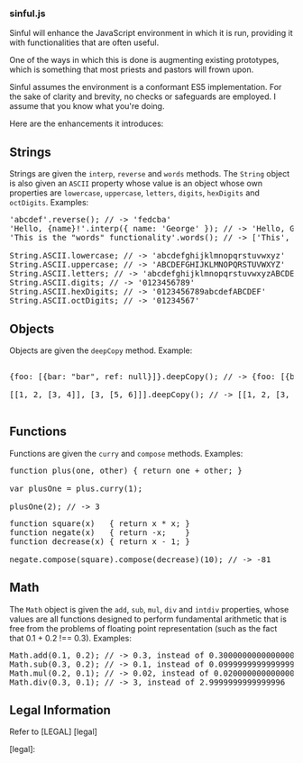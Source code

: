 ### sinful.js

Sinful will enhance the JavaScript environment in which it is run, providing it with functionalities that are often useful.

One of the ways in which this is done is augmenting existing prototypes, which is something that most priests and pastors will frown upon.

Sinful assumes the environment is a conformant ES5 implementation. For the sake of clarity and brevity, no checks or safeguards are employed. I assume that you know what you're doing.

Here are the enhancements it introduces:

## Strings

Strings are given the `interp`, `reverse` and `words` methods. The `String` object is also given an `ASCII` property whose value is an object whose own properties are `lowercase`, `uppercase`, `letters`, `digits`, `hexDigits` and `octDigits`. Examples:

<pre>
'abcdef'.reverse(); // -> 'fedcba'
'Hello, {name}!'.interp({ name: 'George' }); // -> 'Hello, George!'
'This is the "words" functionality'.words(); // -> ['This', 'is', 'the', '"words"', 'functionality']

String.ASCII.lowercase; // -> 'abcdefghijklmnopqrstuvwxyz'
String.ASCII.uppercase; // -> 'ABCDEFGHIJKLMNOPQRSTUVWXYZ'
String.ASCII.letters; // -> 'abcdefghijklmnopqrstuvwxyzABCDEFGHIJKLMNOPQRSTUVWXYZ'
String.ASCII.digits; // -> '0123456789' 
String.ASCII.hexDigits; // -> '0123456789abcdefABCDEF'
String.ASCII.octDigits; // -> '01234567'
</pre>


## Objects

Objects are given the `deepCopy` method. Example:

<pre>

{foo: [{bar: "bar", ref: null}]}.deepCopy(); // -> {foo: [{bar: "bar", ref: null}]} (different ones)

[[1, 2, [3, 4]], [3, [5, 6]]].deepCopy(); // -> [[1, 2, [3, 4]], [3, [5, 6]]] (different ones)

</pre>

## Functions

Functions are given the `curry` and `compose` methods. Examples:

<pre>
function plus(one, other) { return one + other; }

var plusOne = plus.curry(1);

plusOne(2); // -> 3
</pre>

<pre>
function square(x)   { return x * x; }
function negate(x)   { return -x;    }
function decrease(x) { return x - 1; }

negate.compose(square).compose(decrease)(10); // -> -81
</pre>


## Math

The `Math` object is given the `add`, `sub`, `mul`, `div` and `intdiv` properties, whose values are all functions designed to perform fundamental arithmetic that is free from the problems of floating point representation (such as the fact that 0.1 + 0.2 !== 0.3). Examples:

<pre>
Math.add(0.1, 0.2); // -> 0.3, instead of 0.30000000000000004
Math.sub(0.3, 0.2); // -> 0.1, instead of 0.09999999999999998
Math.mul(0.2, 0.1); // -> 0.02, instead of 0.020000000000000004
Math.div(0.3, 0.1); // -> 3, instead of 2.9999999999999996
</pre>


## Legal Information

Refer to [LEGAL] [legal]

[legal]: 
